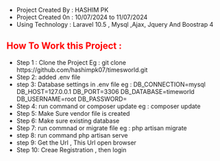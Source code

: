 
<ul>
    <li>Project Created By : HASHIM PK  </li>
    <li>Project Created 0n : 10/07/2024 to 11/07/2024 </li>
    <li>Using Technology   : Laravel 10.5 , Mysql ,Ajax, Jquery And Boostrap 4   </li>
</ul>


<h2 style="color:red">How To Work this Project : </h2>
<ul>
    <li>Step 1 : Clone the Project Eg : git clone https://github.com/hashimpk07/timesworld.git </li>
    <li>Step 2: added .env file</li>
    <li>step 3: Database settings in .env file eg : DB_CONNECTION=mysql DB_HOST=127.0.0.1 DB_PORT=3306 DB_DATABASE=timeworld DB_USERNAME=root DB_PASSWORD= </li>
    <li>Step 4: run command or composer update eg : composer update </li>
    <li>Step 5: Make Sure vendor file is created </li>
    <li>Step 6: Make sure existing database</li>
    <li>Step 7: run commnad or migrate file eg : php artisan migrate</li>
    <li>step 8: run command php artisan serve</li>
    <li>step 9: Get the Url , This Url open browser </li>
    <li>Step 10: Creae Registration , then login</li>
</ul>
